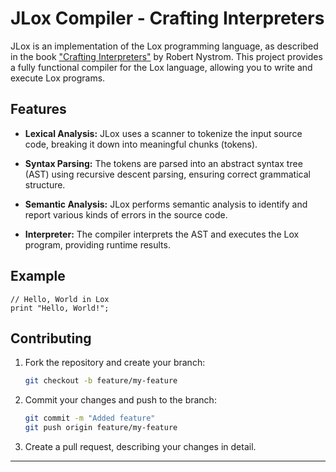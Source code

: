 # JLox Compiler - Crafting Interpreters

JLox is an implementation of the Lox programming language, as described in the book ["Crafting Interpreters"](https://craftinginterpreters.com) by Robert Nystrom. This project provides a fully functional compiler for the Lox language, allowing you to write and execute Lox programs.

## Features

- **Lexical Analysis:** JLox uses a scanner to tokenize the input source code, breaking it down into meaningful chunks (tokens).

- **Syntax Parsing:** The tokens are parsed into an abstract syntax tree (AST) using recursive descent parsing, ensuring correct grammatical structure.

- **Semantic Analysis:** JLox performs semantic analysis to identify and report various kinds of errors in the source code.

- **Interpreter:** The compiler interprets the AST and executes the Lox program, providing runtime results.

## Example

```lox
// Hello, World in Lox
print "Hello, World!";
```

## Contributing

1. Fork the repository and create your branch:
   ```sh
   git checkout -b feature/my-feature
   ```

2. Commit your changes and push to the branch:
   ```sh
   git commit -m "Added feature"
   git push origin feature/my-feature
   ```

3. Create a pull request, describing your changes in detail.

---
